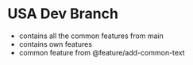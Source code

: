 # USA Dev Branch

- contains all the common features from main
- contains own features
- common feature from @feature/add-common-text
